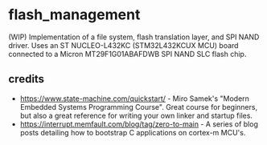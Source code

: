 # flash_management
(WIP) Implementation of a file system, flash translation layer, and SPI NAND driver. Uses an ST NUCLEO-L432KC (STM32L432KCUX MCU) board connected to a Micron MT29F1G01ABAFDWB SPI NAND SLC flash chip.

## credits
- https://www.state-machine.com/quickstart/ - Miro Samek's "Modern Embedded Systems Programming Course". Great course for beginners, but also a great reference for writing your own linker and startup files.
- https://interrupt.memfault.com/blog/tag/zero-to-main - A series of blog posts detailing how to bootstrap C applications on cortex-m MCU's.